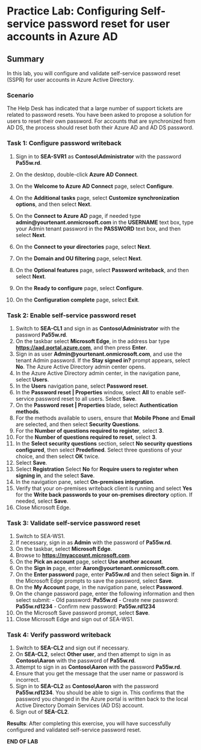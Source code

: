 # Practice Lab: Configuring Self-service password reset for user accounts in Azure AD

## Summary

In this lab, you will configure and validate self-service password reset (SSPR) for user accounts in Azure Active Directory.

### Scenario

The Help Desk has indicated that a large number of support tickets are related to password resets. You have been asked to propose a solution for users to reset their own password. For accounts that are synchronized from AD DS, the process should reset both their Azure AD and AD DS password. 

### Task 1: Configure password writeback

1.  Sign in to **SEA-SVR1** as **Contoso\\Administrator** with the password **Pa55w.rd**. 

2.  On the desktop, double-click **Azure AD Connect**.

3.  On the **Welcome to Azure AD Connect** page, select **Configure**.

4.  On the **Additional tasks** page, select **Customize synchronization options**, and then select **Next**.
    
5.  On the **Connect to Azure AD** page, if needed type **admin\@yourtenant.onmicrosoft.com** in the **USERNAME** text box, type your Admin tenant password in the **PASSWORD** text box, and then select **Next**.
    
6.  On the **Connect to your directories** page, select **Next**.

7.  On the **Domain and OU filtering** page, select **Next**.

8.  On the **Optional features** page, select **Password writeback**, and then select **Next**.
    
9.  On the **Ready to configure** page, select **Configure**.

10. On the **Configuration complete** page, select **Exit**.

### Task 2: Enable self-service password reset

1.  Switch to **SEA-CL1** and sign in as **Contoso\\Administrator** with the password **Pa55w.rd**.
2.  On the taskbar select **Microsoft Edge**, in the address bar type **https://aad.portal.azure.com**, and then press **Enter**.
3.  Sign in as user **Admin\@yourtenant.onmicrosoft.com**, and use the tenant Admin password. If the **Stay signed in?** prompt appears, select **No**. The Azure Active Directory admin center opens.
4.  In the Azure Active Directory admin center, in the navigation pane, select **Users**.
5.  In the **Users** navigation pane, select **Password reset**.
6.  In the **Password reset | Properties** window, select **All** to enable self-service password reset to all users. Select **Save**.
7.  On the **Password reset | Properties** blade, select **Authentication methods**.
8.  For the methods available to users, ensure that **Mobile Phone** and **Email** are selected, and then select **Security Questions**.
9.  For the **Number of questions required to register**, select **3**.
10.  For the **Number of questions required to reset**, select **3**.
11.  In the **Select security questions** section, select **No security questions configured**, then select **Predefined**. Select three questions of your choice, and then select **OK** twice.
12.  Select **Save**.
13.  Select **Registration** Select **No** for **Require users to register when signing in**, and the select **Save**.
14.  In the navigation pane, select **On-premises integration**.
15.  Verify that your on-premises writeback client is running and select **Yes** for the **Write back passwords to your on-premises directory** option. If needed, select **Save**.
16.  Close Microsoft Edge.

### Task 3: Validate self-service password reset

1.   Switch to SEA-WS1.
2.   If necessary, sign in as **Admin** with the password of **Pa55w.rd**.
3.   On the taskbar, select **Microsoft Edge**.
4.    Browse to **https://myaccount.microsoft.com**. 
5.   On the **Pick an account** page, select **Use another account**.
6.   On the **Sign in** page, enter **Aaron\@yourtenant.onmicrosoft.com**.
7.   On the **Enter password** page, enter **Pa55w.rd** and then select **Sign in**. If the Microsoft Edge prompts to save the password, select **Save**.
8.   On the **My Account** page, in the navigation pane, select **Password**.
9.   On the change password page, enter the following information and then select submit:
    - Old password: **Pa55w.rd**
    - Create new password: **Pa55w.rd1234**
    - Confirm new password: **Pa55w.rd1234**
10.   On the Microsoft Save password prompt, select **Save**.
11.   Close Microsoft Edge and sign out of SEA-WS1.

### Task 4: Verify password writeback

1.  Switch to **SEA-CL2** and sign out if necessary.
2.  On **SEA-CL2**, select **Other user**, and then attempt to sign in as **Contoso\\Aaron** with the password of **Pa55w.rd**.
3.  Attempt to sign in as **Contoso\\Aaron** with the password **Pa55w.rd**.
4.  Ensure that you get the message that the user name or password is incorrect.
5.  Sign in to **SEA-CL2** as **Contoso\\Aaron** with the password **Pa55w.rd1234**. You should be able to sign in. This confirms that the password you changed in the Azure portal is written back to the local Active Directory Domain Services (AD DS) account.
6.  Sign out of **SEA-CL2**.

**Results**: After completing this exercise, you will have successfully configured and validated self-service password reset.

**END OF LAB**